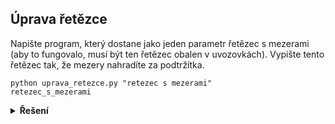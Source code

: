 ## Úprava řetězce

Napište program, který dostane jako jeden parametr řetězec s mezerami (aby to fungovalo, musí být ten řetězec obalen v
uvozovkách). Vypište tento řetězec tak, že mezery nahradíte za podtržítka.

```text
python uprava_retezce.py "retezec s mezerami"
retezec_s_mezerami
```

<details>
<summary><b>Řešení</b></summary>

```python
import sys

retezec = sys.argv[1]
print(retezec.replace(' ', '_'))
```

</details>
